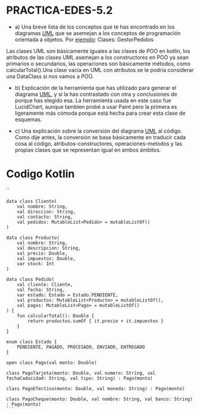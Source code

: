 # PRACTICA-EDES-5.2

- a) Una breve lista de los conceptos que te has encontrado en los diagramas [UML](https://educacionadistancia.juntadeandalucia.es/centros/cadiz/mod/resource/view.php?id=639928 "UML") que se asemejan a los conceptos de programación orientada a objetos. Por [ejemplo](https://educacionadistancia.juntadeandalucia.es/centros/cadiz/mod/resource/view.php?id=655395 "Ejemplo"): Clases: GestorPedidos

Las clases UML son básicamente iguales a las clases de POO en kotlin, los atributos de las clases UML asemejan a los constructores en POO ya sean primarios o secundarios, las operaciones son básicamente métodos, como calcularTotal().Una clase vacía en UML con atributos se le podría considerar una DataClass si nos vamos a POO.

- b) Explicación de la herramienta que has utilizado para generar el diagrama [UML](https://educacionadistancia.juntadeandalucia.es/centros/cadiz/mod/resource/view.php?id=639928 "UML"), y si la has contrastado con otra y conclusiones de porque has elegido esa.
La herramienta usada en este caso fue LucidChart, aunque tambien probé a usar Paint pero la primera es ligeramente más cómoda porque está hecha para crear esta clase de esquemas.


- c) Una explicación sobre la conversión del diagrama [UML](https://educacionadistancia.juntadeandalucia.es/centros/cadiz/mod/resource/view.php?id=639928 "UML") al código.
Como dije antes, la conversión se basa básicamente en traducir cada cosa al código, atributos-constructores, operaciones-metodos y las propias clases que se representan igual en ambos ámbitos.



# Codigo Kotlin
``

````
data class Cliente(
    val nombre: String,
    val direccion: String,
    val contacto: String,
    val pedidos: MutableList<Pedido> = mutableListOf()
)

data class Producto(
    val nombre: String,
    val descripcion: String,
    val precio: Double,
    val impuestos: Double,
    var stock: Int
)

data class Pedido(
    val cliente: Cliente,
    val fecha: String,
    var estado: Estado = Estado.PENDIENTE,
    val productos: MutableList<Producto> = mutableListOf(),
    val pagos: MutableList<Pago> = mutableListOf()
) {
    fun calcularTotal(): Double {
        return productos.sumOf { it.precio + it.impuestos }
    }
}

enum class Estado {
    PENDIENTE, PAGADO, PROCESADO, ENVIADO, ENTREGADO
}

open class Pago(val monto: Double)

class PagoTarjeta(monto: Double, val numero: String, val fechaCaducidad: String, val tipo: String) : Pago(monto)

class PagoEfectivo(monto: Double, val moneda: String) : Pago(monto)

class PagoCheque(monto: Double, val nombre: String, val banco: String) : Pago(monto)
```
